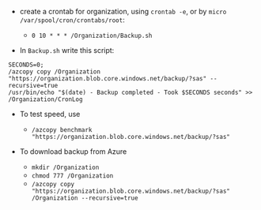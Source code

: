 - create a crontab for organization, using `crontab -e`, or by `micro /var/spool/cron/crontabs/root`:

    - `0 10 * * * /Organization/Backup.sh`

- In `Backup.sh` write this script:

```
SECONDS=0;
/azcopy copy /Organization "https://organization.blob.core.windows.net/backup/?sas" --recursive=true
/usr/bin/echo "$(date) - Backup completed - Took $SECONDS seconds" >> /Organization/CronLog
```

- To test speed, use

    - `/azcopy benchmark "https://organization.blob.core.windows.net/backup/?sas"`   


- To download backup from Azure

    - `mkdir /Organization`
    - `chmod 777 /Organization`
    - `/azcopy copy "https://organization.blob.core.windows.net/backup/?sas" /Organization --recursive=true`
